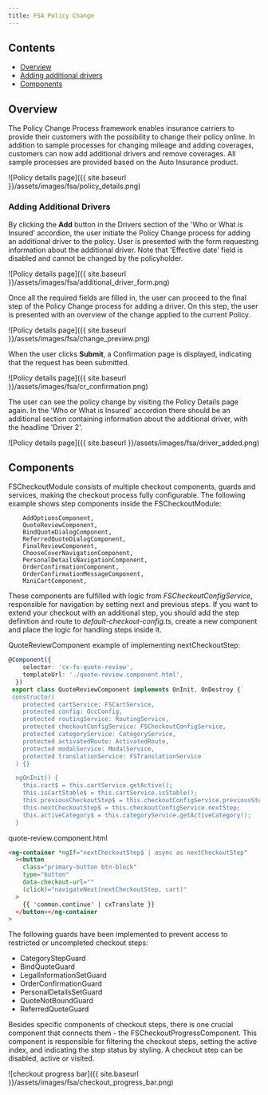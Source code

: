 ```yaml
---
title: FSA Policy Change
---
```


## Contents

- [Overview](#overview)
- [Adding additional drivers](#adding-additional-drivers)
- [Components](#components)

## Overview

The Policy Change Process framework enables insurance carriers to provide their customers with the possibility to change their policy online.
In addition to sample processes for changing mileage and adding coverages, customers can now add additional drivers and remove coverages. All sample processes are provided based on the Auto Insurance product.

![Policy details page]({{ site.baseurl }}/assets/images/fsa/policy_details.png)

### Adding Additional Drivers

By clicking  the **Add** button in the Drivers section of the 'Who or What is Insured' accordion, the user initiate the Policy Change process for adding an additional driver to the policy. User is presented with the form requesting information about the additional driver. Note that 'Effective date' field is disabled and cannot be changed by the policyholder.

![Policy details page]({{ site.baseurl }}/assets/images/fsa/additional_driver_form.png)

Once all the required fields are filled in, the user can proceed to the final step of the Policy Change process for adding a driver.
On this step, the user is presented with an overview of the change applied to the current Policy.

![Policy details page]({{ site.baseurl }}/assets/images/fsa/change_preview.png)

When the user clicks **Submit**, a Confirmation page is displayed, indicating that the request has been submitted.

![Policy details page]({{ site.baseurl }}/assets/images/fsa/cr_confirmation.png)

The user can see the policy change by visiting the Policy Details page again. In the 'Who or What is Insured' accordion there should be an additional section containing information about the additional driver, with the headline 'Driver 2'.

![Policy details page]({{ site.baseurl }}/assets/images/fsa/driver_added.png)

## Components

FSCheckoutModule consists of multiple checkout components, guards and services, making the checkout process fully configurable.
The following example shows step components inside the FSCheckoutModule:

```plaintext
    AddOptionsComponent,
    QuoteReviewComponent,
    BindQuoteDialogComponent,
    ReferredQuoteDialogComponent,
    FinalReviewComponent,
    ChooseCoverNavigationComponent,
    PersonalDetailsNavigationComponent,
    OrderConfirmationComponent,
    OrderConfirmationMessageComponent,
    MiniCartComponent,
```

These components are fulfilled with logic from _FSCheckoutConfigService_, responsible for navigation by setting next and previous steps.
If you want to extend your checkout with an additional step, you should add the step definition and route to _default-checkout-config.ts_, create a new component and place the logic for handling steps inside it.

QuoteReviewComponent example of implementing nextCheckoutStep:

```ts
@Component({
    selector: 'cx-fs-quote-review',
    templateUrl: './quote-review.component.html',
  })
 export class QuoteReviewComponent implements OnInit, OnDestroy {`
 constructor(
    protected cartService: FSCartService,
    protected config: OccConfig,
    protected routingService: RoutingService,
    protected checkoutConfigService: FSCheckoutConfigService,
    protected categoryService: CategoryService,
    protected activatedRoute: ActivatedRoute,
    protected modalService: ModalService,
    protected translationService: FSTranslationService
  ) {}

  ngOnInit() {
    this.cart$ = this.cartService.getActive();
    this.isCartStable$ = this.cartService.isStable();
    this.previousCheckoutStep$ = this.checkoutConfigService.previousStep;
    this.nextCheckoutStep$ = this.checkoutConfigService.nextStep;
    this.activeCategory$ = this.categoryService.getActiveCategory();
  }
```

quote-review.component.html

```html
<ng-container *ngIf="nextCheckoutStep$ | async as nextCheckoutStep"
  ><button
    class="primary-button btn-block"
    type="button"
    data-checkout-url=""
    (click)="navigateNext(nextCheckoutStep, cart)"
  >
    {{ 'common.continue' | cxTranslate }}
  </button></ng-container
>
```

The following guards have been implemented to prevent access to restricted or uncompleted checkout steps:

- CategoryStepGuard
- BindQuoteGuard
- LegalInformationSetGuard
- OrderConfirmationGuard
- PersonalDetailsSetGuard
- QuoteNotBoundGuard
- ReferredQuoteGuard

Besides specific components of checkout steps, there is one crucial component that connects them - the FSCheckoutProgressComponent. This component is responsible for filtering the checkout steps, setting the active index, and indicating the step status by styling. A checkout step can be disabled, active or visited.

![checkout progress bar]({{ site.baseurl }}/assets/images/fsa/checkout_progress_bar.png)

